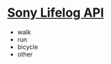 [Sony Lifelog API](https://developer.sony.com/develop/services/lifelog-api/endpoints/activities/#physicalActivityType)
=============

* walk
* run
* bicycle
* other
